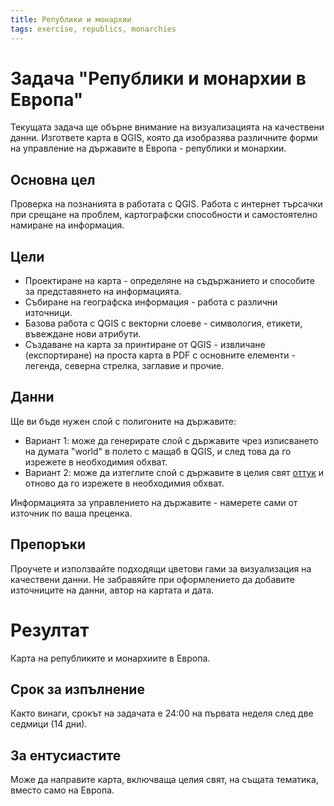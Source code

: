 ```yaml
---
title: Републики и монархии
tags: exercise, republics, monarchies
---
```


# Задача "Републики и монархии в Европа"

Текущата задача ще обърне внимание на визуализацията на качествени данни. Изгответе карта в QGIS, която да изобразява различните форми на управление на държавите в Европа - републики и монархии.

## Основна цел

Проверка на познанията в работата с QGIS. Работа с интернет търсачки при срещане на проблем, картографски способности и самостоятелно намиране на информация.

## Цели

- Проектиране на карта - определяне на съдържанието и способите за представянето на информацията.
- Събиране на географска информация - работа с различни източници.
- Базова работа с QGIS с векторни слоеве - симвология, етикети, въвеждане нови атрибути.
- Създаване на карта за принтиране от QGIS - извличане (експортиране) на проста карта в PDF с основните елементи - легенда, северна стрелка, заглавие и прочие.

## Данни

Ще ви бъде нужен слой с полигоните на държавите:
- Вариант 1: може да генерирате слой с държавите чрез изписването на думата "world" в полето с мащаб в QGIS, и след това да го изрежете в необходимия обхват.
- Вариант 2: може да изтеглите слой с държавите в целия свят [оттук](https://ec.europa.eu/eurostat/web/gisco/geodata/reference-data/administrative-units-statistical-units/countries) и отново да го изрежете в необходимия обхват.

Информацията за управлението на държавите - намерете сами от източник по ваша преценка.

## Препоръки

Проучете и използвайте подходящи цветови гами за визуализация на качествени данни.
Не забравяйте при оформлението да добавите източниците на данни, автор на картата и дата.

# Резултат

Карта на републиките и монархиите в Европа.

## Срок за изпълнение

Както винаги, срокът на задачата е 24:00 на първата неделя след две седмици (14 дни).

## За ентусиастите

Mоже да направите карта, включваща целия свят, на същата тематика, вместо само на Европа.